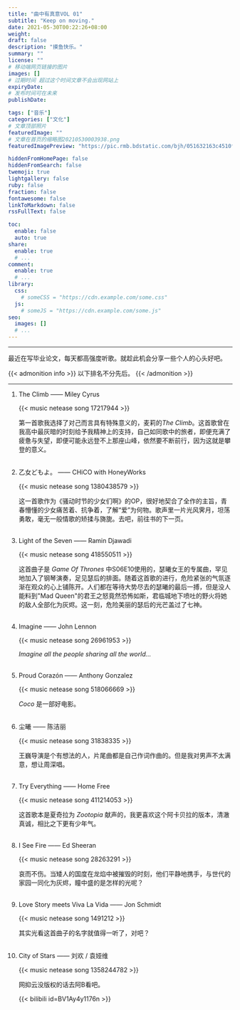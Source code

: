 ```yaml
---
title: "曲中有真意VOL 01"
subtitle: "Keep on moving."
date: 2021-05-30T00:22:26+08:00
weight: 
draft: false
description: "摸鱼快乐。"
summary: ""
license: ""
# 移动端网页链接的图片
images: []
# 过期时间 超过这个时间文章不会出现网站上
expiryDate: 
# 发布时间可在未来
publishDate: 

tags: ["音乐"]
categories: ["文化"]
# 文章顶部照片
featuredImage: ""
# 文章在首页的缩略图20210530003938.png
featuredImagePreview: "https://pic.rmb.bdstatic.com/bjh/051632163c4510f03dc1e9ab15c86561.png"

hiddenFromHomePage: false
hiddenFromSearch: false
twemoji: true
lightgallery: false
ruby: false
fraction: false
fontawesome: false
linkToMarkdown: false
rssFullText: false

toc:
  enable: false
  auto: true
share:
  enable: true
  # ...
comment:
  enable: true
  # ...
library:
  css:
    # someCSS = "https://cdn.example.com/some.css"
  js:
    # someJS = "https://cdn.example.com/some.js"
seo:
  images: []
  # ...
---
```


<!--more-->
---

最近在写毕业论文，每天都高强度听歌。就趁此机会分享一些个人的心头好吧。

{{< admonition info >}}
以下排名不分先后。
{{< /admonition >}}

---

1. The Climb ——  Miley Cyrus

   {{< music netease song 17217944 >}}

   第一首歌我选择了对己而言具有特殊意义的，麦莉的*The Climb*。这首歌曾在我高中最灰暗的时刻给予我精神上的支持，自己如同歌中的旅者，即便充满了疲惫与失望，即便可能永远登不上那座山峰，依然要不断前行，因为这就是攀登的意义。
</br></br>
1. 乙女どもよ。 ——  CHiCO with HoneyWorks

   {{< music netease song 1380438579 >}}

   这一首歌作为《骚动时节的少女们啊》的OP，很好地契合了全作的主旨，青春懵懂的少女痛苦着、抗争着，了解“爱”为何物。歌声里一片光风霁月，坦荡勇敢，毫无一般情歌的矫揉与旖旎。去吧，前往书的下一页。
</br></br>
3. Light of the Seven ——  Ramin Djawadi

   {{< music netease song 418550511 >}}

   这首曲子是 *Game Of Thrones* 中S06E10使用的，瑟曦女王的专属曲，罕见地加入了钢琴演奏，足见瑟后的排面。随着这首歌的进行，危险紧张的气氛逐渐在观众的心上铺陈开。人们都在等待大势尽去的瑟曦的最后一搏，但是没人能料到"Mad Queen"的君王之怒竟然恐怖如斯，君临城地下喷吐的野火将她的敌人全部化为灰烬。这一刻，危险美丽的瑟后的光芒盖过了七神。
</br></br>
4. Imagine ——  John Lennon

   {{< music netease song 26961953 >}}

   *Imagine all the people sharing all the world...*
</br></br>
5. Proud Corazón ——  Anthony Gonzalez

   {{< music netease song 518066669 >}}

   *Coco* 是一部好电影。
</br></br>
6. 尘曦 ——  陈洁丽

   {{< music netease song 31838335 >}}

   王巍导演是个有想法的人，片尾曲都是自己作词作曲的。但是我对男声不太满意，想让周深唱。
</br></br>
7. Try Everything ——  Home Free

   {{< music netease song 411214053 >}}

   这首歌本是夏奇拉为 *Zootopia* 献声的，我更喜欢这个阿卡贝拉的版本，清澈真诚，相比之下更有少年气。
</br></br>
8. I See Fire ——  Ed Sheeran

   {{< music netease song 28263291 >}}

   哀而不伤。当矮人的国度在龙焰中被摧毁的时刻，他们平静地携手，与世代的家园一同化为灰烬，瞳中盛的是怎样的光呢？
</br></br>
9. Love Story meets Viva La Vida ——  Jon Schmidt

   {{< music netease song 1491212 >}}

   其实光看这首曲子的名字就值得一听了，对吧？
</br></br>
10. City of Stars ——  刘欢 / 袁娅维

    {{< music netease song 1358244782 >}}

    网抑云没版权的话去阿B看吧。 

    {{< bilibili id=BV1Ay4y1176n >}}
